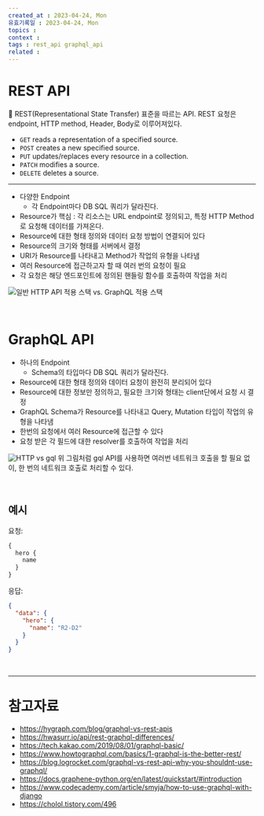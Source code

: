 ```yaml
---
created_at : 2023-04-24, Mon
유효기록일 : 2023-04-24, Mon
topics : 
context : 
tags : rest_api graphql_api
related : 
---
```

# REST API
📝 REST(Representational State Transfer) 표준을 따르는 API. REST 요청은 endpoint, HTTP method, Header, Body로 이루어져있다.
- `GET` reads a representation of a specified source.
- `POST` creates a new specified source.
- `PUT` updates/replaces every resource in a collection.
- `PATCH` modifies a source.
- `DELETE` deletes a source.

---

- 다양한 Endpoint
	- 각 Endpoint마다 DB SQL 쿼리가 달라진다.
- Resource가 핵심 : 각 리소스는 URL endpoint로 정의되고, 특정 HTTP Method로 요청해 데이터를 가져온다. 
- Resource에 대한 형태 정의와 데이터 요청 방법이 연결되어 있다
- Resource의 크기와 형태를 서버에서 결정
- URI가 Resource를 나타내고 Method가 작업의 유형을 나타냄
- 여러 Resource에 접근하고자 할 때 여러 번의 요청이 필요
- 각 요청은 해당 엔드포인트에 정의된 핸들링 함수를 호출하여 작업을 처리

![일반 HTTP API 적용 스택 vs. GraphQL 적용 스택](http://tech.kakao.com/files/graphql-stack.png)

<br>

# GraphQL API
- 하나의 Endpoint
	- Schema의 타입마다 DB SQL 쿼리가 달라진다.
- Resource에 대한 형태 정의와 데이터 요청이 완전히 분리되어 있다
- Resource에 대한 정보만 정의하고, 필요한 크기와 형태는 client단에서 요청 시 결정
- GraphQL Schema가 Resource를 나타내고 Query, Mutation 타입이 작업의 유형을 나타냄
- 한번의 요청에서 여러 Resource에 접근할 수 있다
- 요청 받은 각 필드에 대한 resolver를 호출하여 작업을 처리

![HTTP vs gql](http://tech.kakao.com/files/graphql-mobile-api.png)
위 그림처럼 gql API를 사용하면 여러번 네트워크 호출을 할 필요 없이, 한 번의 네트워크 호출로 처리할 수 있다.

<br>

## 예시
요청: 
```graphql
{
  hero {
    name
  }
}
```
응답:
```json
{
  "data": {
    "hero": {
      "name": "R2-D2"
    }
  }
}
```

<br>


---
# 참고자료
- https://hygraph.com/blog/graphql-vs-rest-apis
- https://hwasurr.io/api/rest-graphql-differences/
- https://tech.kakao.com/2019/08/01/graphql-basic/
- https://www.howtographql.com/basics/1-graphql-is-the-better-rest/
- https://blog.logrocket.com/graphql-vs-rest-api-why-you-shouldnt-use-graphql/
- https://docs.graphene-python.org/en/latest/quickstart/#introduction
- https://www.codecademy.com/article/smyja/how-to-use-graphql-with-django
- https://cholol.tistory.com/496

[^1]: